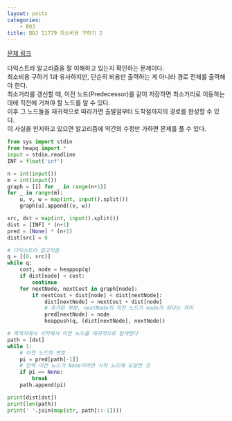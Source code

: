 ```yaml
---
layout: posts
categories:
    - BOJ
title: BOJ 11779 최소비용 구하기 2
---
```


[문제 링크](https://www.acmicpc.net/problem/11779)

다익스트라 알고리즘을 잘 이해하고 있는지 확인하는 문제이다.  
최소비용 구하기 1과 유사하지만, 단순히 비용만 출력하는 게 아니라 경로 전체를 출력해야 한다.  
최소거리를 갱신할 때, 이전 노드(Predecessor)를 같이 저장하면 최소거리로 이동하는 데에 직전에 거쳐야 할 노드를 알 수 있다.  
이후 그 노드들을 재귀적으로 따라가면 출발점부터 도착점까지의 경로를 완성할 수 있다.  
이 사실을 인지하고 있으면 알고리즘에 약간의 수정만 가하면 문제를 풀 수 있다.

```python
from sys import stdin
from heapq import *
input = stdin.readline
INF = float('inf')

n = int(input())
m = int(input())
graph = [[] for _ in range(n+1)]
for _ in range(m):
    u, v, w = map(int, input().split())
    graph[u].append((v, w))

src, dst = map(int, input().split())
dist = [INF] * (n+1)
pred = [None] * (n+1)
dist[src] = 0

# 다익스트라 알고리즘
q = [(0, src)]
while q:
    cost, node = heappop(q)
    if dist[node] < cost:
        continue
    for nextNode, nextCost in graph[node]:
        if nextCost + dist[node] < dist[nextNode]:
            dist[nextNode] = nextCost + dist[node]
            # 추가된 부분, nextNode의 직전 노드가 node가 된다는 의미
            pred[nextNode] = node
            heappush(q, (dist[nextNode], nextNode))

# 목적지에서 시작해서 이전 노드를 재귀적으로 탐색한다
path = [dst]
while 1:
    # 이전 노드의 번호
    pi = pred[path[-1]]
    # 만약 이전 노드가 None이라면 시작 노드에 도달한 것
    if pi == None:
        break
    path.append(pi)

print(dist[dst])
print(len(path))
print(' '.join(map(str, path[::-1])))
```

